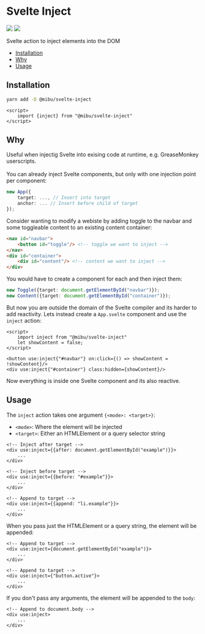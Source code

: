 # Svelte Inject
[![](https://img.shields.io/badge/License-MIT-blue.svg)](https://opensource.org/licenses/MIT)
[![](https://img.shields.io/npm/v/@mibu/svelte-inject.svg)](https://npmjs.org/package/@mibu/svelte-inject)

Svelte action to inject elements into the DOM

- [Installation](#Installation)
- [Why](#Why)
- [Usage](#Usage)

## Installation
```bash
yarn add -D @mibu/svelte-inject
```

```svelte
<script>
	import {inject} from "@mibu/svelte-inject"
</script>
```

## Why
Useful when injectig Svelte into exising code at runtime, e.g. GreaseMonkey userscripts.<br>
<br>
You can already inject Svelte components, but only with one injection point per component:
```ts
new App({
	target: ..., // Insert into target
	anchor: ... // Insert before child of target
});
```
Consider wanting to modify a webiste by adding toggle to the navbar and some toggleable content to an existing content container:
```html
<nav id="navbar">
	<button id="toggle"/> <!-- toggle we want to inject -->
</nav>
<div id="container">
	<div id="content"/> <!-- content we want to inject -->
</div>
```
You would have to create a component for each and then inject them:
```ts
new Toggle({target: document.getElementById("navbar")});
new Content({target: document.getElementById("container")});
```
But now you are outside the domain of the Svelte compiler and its harder to add reactivity. Lets instead create a `App.svelte` component and use the `inject` action:
```svelte
<script>
	import inject from "@mibu/svelte-inject"
	let showContent = false;
</script>

<button use:inject{"#navbar"} on:click={() => showContent = !showContent}/>
<div use:inject{"#container"} class:hidden={showContent}/>
```
Now everything is inside one Svelte component and its also reactive.


## Usage
The `inject` action takes one argument `{<mode>: <target>}`:
- `<mode>`: Where the element will be injected
- `<target>`: Either an HTMLElement or a query selector string

```svelte
<!-- Inject after target -->
<div use:inject={{after: document.getElementById("example")}}>
	...
</div>

<!-- Inject before target -->
<div use:inject={{before: "#example"}}>
	...
</div>

<!-- Append to target -->
<div use:inject={{append: "li.example"}}>
	...
</div>
```

When you pass just the HTMLElement or a query string, the element will be appended:
```svelte
<!-- Append to target -->
<div use:inject={document.getElementById("example")}>
	...
</div>

<!-- Append to target -->
<div use:inject={"button.active"}>
	...
</div>
```

If you don't pass any arguments, the element will be appended to the `body`:
```svelte
<!-- Append to document.body -->
<div use:inject>
	...
</div>
```
